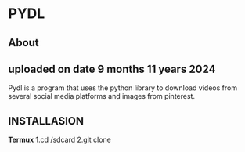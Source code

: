 #          PYDL
**About**
---------------------------------
uploaded on date 9 months 11 years 2024
---------------------------------
Pydl is a program that uses the python library to download videos from several social media platforms and images from pinterest. 
## INSTALLASION 
**Termux**
1.cd /sdcard 
2.git clone 


